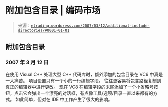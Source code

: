 <!--yml

分类：未分类

日期：2024-05-12 19:48:15

-->

# 附加包含目录 | 编码市场

> 来源：[`etrading.wordpress.com/2007/03/12/additional-include-directories/#0001-01-01`](https://etrading.wordpress.com/2007/03/12/additional-include-directories/#0001-01-01)

## 附加包含目录

### 2007 年 3 月 12 日

在使用 Visual C++ 处理大型 C++ 代码库时，额外添加的包含目录在 VC6 中真是一大痛苦。 项目设置只有一个小的一行编辑字段。 往往更容易将包含路径复制到真正的编辑器中进行更改。 现在 VC8 在编辑字段的末尾添加了一个小省略号按钮，点击它会弹出一个漂亮的对话框，有点像工具/选项/目录一直以来都有的方式。 如此简单，但对在 IDE 中工作产生了很大的影响。
